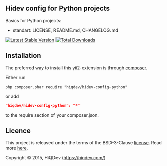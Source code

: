 Hidev config for Python projects
--------------------------------

Basics for Python projects:
- standart: LICENSE, README.md, CHANGELOG.md


[![Latest Stable Version](https://poser.pugx.org/hiqdev/hidev-config-python/v/stable.png)](https://packagist.org/packages/hiqdev/hidev-config-python)
[![Total Downloads](https://poser.pugx.org/hiqdev/hidev-config-python/downloads.png)](https://packagist.org/packages/hiqdev/hidev-config-python)

## Installation

The preferred way to install this yii2-extension is through [composer](http://getcomposer.org/download/).

Either run

```
php composer.phar require "hiqdev/hidev-config-python"
```

or add

```json
"hiqdev/hidev-config-python": "*"
```

to the require section of your composer.json.

## Licence

This project is released under the terms of the BSD-3-Clause [license](https://github.com/hiqdev/hidev/blob/master/LICENSE).
Read more [here](http://choosealicense.com/licenses/bsd-3-clause).

Copyright © 2015, HiQDev (https://hiqdev.com/)
